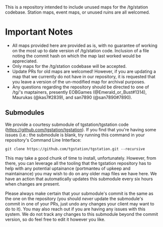 This is a repository intended to include unused maps for the /tg/station codebase. Station maps, event maps, or unused ruins are all welcomed.
# Important Notes
* All maps provided here are provided as is, with no guarantee of working on the most up to date version of /tg/station code. Inclusion of a file noting the commit hash on which the map last worked would be appreciated.
* Only maps for the /tg/station codebase will be accepted.
* Update PRs for old maps are welcomed! However, if you are updating a map that we currently do not have in our repository, it is requested that you leave a version of the un-modified map for archival purposes.
* Any questions regarding the repository should be directed to one of /tg/'s maptainers, presently EOBGames (@Emerald_or_Bust#1314), Maurukas (@kas7#2839), and san7890 (@san7890#7890).

## Submodules

We provide a courtesy submodule of tgstation/tgstation code (https://github.com/tgstation/tgstation). If you find that you're having some issues (i.e.: the submodule is blank, try running this command in your repository's Command Line Interface:

`git clone https://github.com/tgstation/tgstation.git --recursive`

This may take a good chunk of time to install, unfortunately. However, from there, you can leverage all the tooling that the tgstation repository has to help with any potential uptainance (portmanteu of upkeep and maintainance) you may wish to do on any older map files we have here. We have an action that automatically updates this submodule every six hours when changes are present. 

Please always make certain that your submodule's commit is the same as the one on the repository (you should *never* update the submodule's commit in one of your PRs, just undo any changes your client may want to do to it). You may also reach out if you are having any issues with this system. We do not track any changes to this submodule beyond the commit version, so do feel free to edit it however you like.

